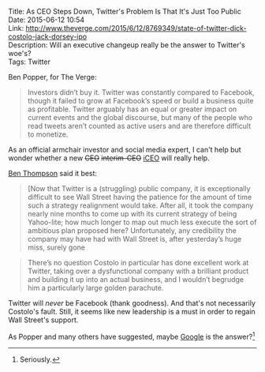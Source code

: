 Title: As CEO Steps Down, Twitter's Problem Is That It's Just Too Public  
Date: 2015-06-12 10:54  
Link: http://www.theverge.com/2015/6/12/8769349/state-of-twitter-dick-costolo-jack-dorsey-ipo  
Description: Will an executive changeup really be the answer to Twitter's woe's?  
Tags: Twitter  

Ben Popper, for The Verge:

> Investors didn’t buy it. Twitter was constantly compared to Facebook, though it failed to grow at Facebook’s speed or build a business quite as profitable. Twitter arguably has an equal or greater impact on current events and the global discourse, but many of the people who read tweets aren’t counted as active users and are therefore difficult to monetize.

As an official armchair investor and social media expert, I can't help but wonder whether a new <s>CEO</s> <s>interim-CEO</s> [iCEO][iceo] will really help. 

[Ben Thompson][bt] said it best:

> [Now that Twitter is a (struggling) public company, it is exceptionally difficult to see Wall Street having the patience for the amount of time such a strategy realignment would take. After all, it took the company nearly nine months to come up with its current strategy of being Yahoo-lite; how much longer to map out much less execute the sort of ambitious plan proposed here? Unfortunately, any credibility the company may have had with Wall Street is, after yesterday’s huge miss, surely gone

> There’s no question Costolo in particular has done excellent work at Twitter, taking over a dysfunctional company with a brilliant product and building it up into an actual business, and I wouldn’t begrudge him a particularly large golden parachute.

Twitter will *never* be Facebook (thank goodness). And that's not necessarily Costolo's fault. Still, it seems like new leadership is a must in order to regain Wall Street's support.   

As Popper and many others have suggested, maybe [Google][theguardian] is the answer?[^go]

[^go]: Seriously.

[bt]: https://stratechery.com/2015/twitter-needs-new-leadership/ "Ben Thompson on Twitter needing new leadership"
[iceo]: http://www.youtube.com/watch?v=SjlLG1EzJ2k "Macworld 2000: Steve Jobs drops the 'i' in iCEO"
[theguardian]: http://www.theguardian.com/technology/2015/apr/08/twitter-stock-price-rises-google-buyout-rumours-not-first-time "'Twitter’s stock price rises after Google buyout rumuors not for the first time'"